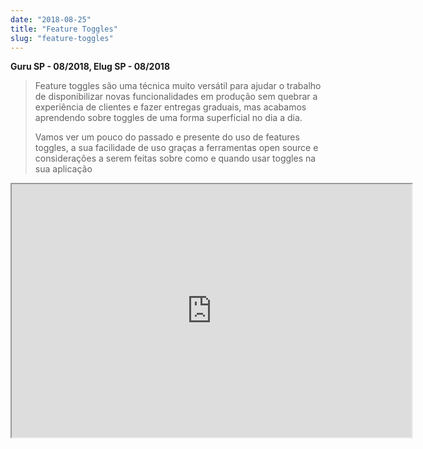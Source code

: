 ```yaml
---
date: "2018-08-25"
title: "Feature Toggles"
slug: "feature-toggles"
---
```


**Guru SP - 08/2018, Elug SP - 08/2018**

> Feature toggles são uma técnica muito versátil para ajudar o trabalho de disponibilizar novas
> funcionalidades em produção sem quebrar a experiência de clientes e fazer entregas graduais,
> mas acabamos aprendendo sobre toggles de uma forma superficial no dia a dia.
>
> Vamos ver um pouco do passado e presente do uso de features toggles, a sua facilidade de
> uso graças a ferramentas open source e considerações a serem feitas sobre como e quando usar toggles na sua aplicação

<iframe class="yt-iframe" width="640" height="405" src="https://www.youtube.com/embed/SSaTZde5vLs"
  allowfullscreen></iframe>

<script async class="speakerdeck-embed" data-id="d5e24c7b109a4c488695c4396da7b19f" data-ratio="1.77777777777778" src="//speakerdeck.com/assets/embed.js"></script>

<script async class="speakerdeck-embed" data-id="80f6e12d145a42848490c74dde653ab3" data-ratio="1.77777777777778" src="//speakerdeck.com/assets/embed.js"></script>
